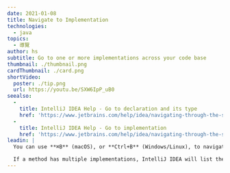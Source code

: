 ```yaml
---
date: 2021-01-08
title: Navigate to Implementation
technologies:
  - java
topics:
  - 導覽
author: hs
subtitle: Go to one or more implementations across your code base
thumbnail: ./thumbnail.png
cardThumbnail: ./card.png
shortVideo:
  poster: ./tip.png
  url: https://youtu.be/SXW6IpP_uB0
seealso:
  - 
    title: IntelliJ IDEA Help - Go to declaration and its type
    href: 'https://www.jetbrains.com/help/idea/navigating-through-the-source-code.html#go_to_declaration'
  - 
    title: IntelliJ IDEA Help - Go to implementation
    href: 'https://www.jetbrains.com/help/idea/navigating-through-the-source-code.html#go_to_implementation'
leadin: |
  You can use **⌘B** (macOS), or **Ctrl+B** (Windows/Linux), to navigate to an implementation.

  If a method has multiple implementations, IntelliJ IDEA will list them, so you can choose the one that you want. If there is only one implementation, IntelliJ IDEA will take you straight to it.
---
```


